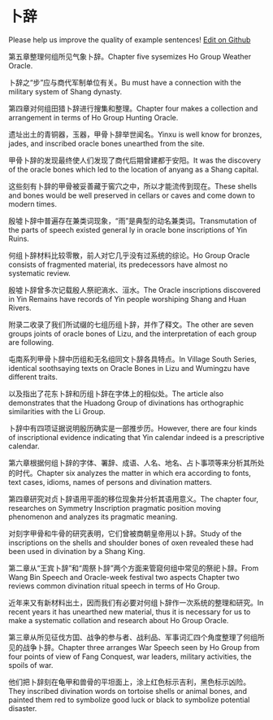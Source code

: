 # 卜辞

Please help us improve the quality of example sentences! [Edit on Github](https://github.com/jiyushe/jiyu-example-sentence-source/blob/main/chinese/buci.md)

<p><span class="chinese">第五章整理何组所见气象卜辞。</span><span class="english">Chapter five sysemizes Ho Group Weather Oracle.</span></p>

<p><span class="chinese">卜辞之“步”应与商代军制单位有关。</span><span class="english">Bu must have a connection with the military system of Shang dynasty.</span></p>

<p><span class="chinese">第四章对何组田猎卜辞进行搜集和整理。</span><span class="english">Chapter four makes a collection and arrangement in terms of Ho Group Hunting Oracle.</span></p>

<p><span class="chinese">遗址出土的青铜器，玉器，甲骨卜辞举世闻名。</span><span class="english">Yinxu is well know for bronzes, jades, and inscribed oracle bones unearthed from the site.</span></p>

<p><span class="chinese">甲骨卜辞的发现最终使人们发现了商代后期曾建都于安阳。</span><span class="english">It was the discovery of the oracle bones which led to the location of anyang as a Shang capital.</span></p>

<p><span class="chinese">这些刻有卜辞的甲骨被妥善藏于窖穴之中，所以才能流传到现在。</span><span class="english">These shells and bones would be well preserved in cellars or caves and come down to modern times.</span></p>

<p><span class="chinese">殷墟卜辞中普遍存在兼类词现象，“雨”是典型的动名兼类词。</span><span class="english">Transmutation of the parts of speech existed general ly in oracle bone inscriptions of Yin Ruins.</span></p>

<p><span class="chinese">何组卜辞材料比较零散，前人对它几乎没有过系统的综论。</span><span class="english">Ho Group Oracle consists of fragmented material, its predecessors have almost no systematic review.</span></p>

<p><span class="chinese">殷墟卜辞曾多次记载殷人祭祀滳水、洹水。</span><span class="english">The Oracle inscriptions discovered in Yin Remains have records of Yin people worshiping Shang and Huan Rivers.</span></p>

<p><span class="chinese">附录二收录了我们所试缀的七组历组卜辞，并作了释文。</span><span class="english">The other are seven groups joints of oracle bones of Lizu, and the interpretation of each group are following.</span></p>

<p><span class="chinese">屯南系列甲骨卜辞中历组和无名组同文卜辞各具特点。</span><span class="english">In Village South Series, identical soothsaying texts on Oracle Bones in Lizu and Wumingzu have different traits.</span></p>

<p><span class="chinese">以及指出了花东卜辞和历组卜辞在字体上的相似处。</span><span class="english">The article also demonstrates that the Huadong Group of divinations has orthographic similarities with the Li Group.</span></p>

<p><span class="chinese">卜辞中有四项证据说明殷历确实是一部推步历。</span><span class="english">However, there are four kinds of inscriptional evidence indicating that Yin calendar indeed is a prescriptive calendar.</span></p>

<p><span class="chinese">第六章根据何组卜辞的字体、署辞、成语、人名、地名、占卜事项等来分析其所处的时代。</span><span class="english">Chapter six analyzes the matter in which era according to fonts, text cases, idioms, names of persons and divination matters.</span></p>

<p><span class="chinese">第四章研究对贞卜辞语用平面的移位现象并分析其语用意义。</span><span class="english">The chapter four, researches on Symmetry Inscription pragmatic position moving phenomenon and analyzes its pragmatic meaning.</span></p>

<p><span class="chinese">对刻字甲骨和牛骨的研究表明，它们曾被商朝皇帝用以卜辞。</span><span class="english">Study of the inscriptions on the shells and shoulder bones of oxen revealed these had been used in divination by a Shang King.</span></p>

<p><span class="chinese">第二章从“王宾卜辞”和“周祭卜辞”两个方面来管窥何组中常见的祭祀卜辞。</span><span class="english">From Wang Bin Speech and Oracle-week festival two aspects Chapter two reviews common divination ritual speech in terms of Ho Group.</span></p>

<p><span class="chinese">近年来又有新材料出土，因而我们有必要对何组卜辞作一次系统的整理和研究。</span><span class="english">In recent years it has unearthed new material, thus it is necessary for us to make a systematic collation and research about Ho Group Oracle.</span></p>

<p><span class="chinese">第三章从所见征伐方囯、战争的参与者、战利品、军事词汇四个角度整理了何组所见的战争卜辞。</span><span class="english">Chapter three arranges War Speech seen by Ho Group from four points of view of Fang Conquest, war leaders, military activities, the spoils of war.</span></p>

<p><span class="chinese">他们把卜辞刻在龟甲和兽骨的平坦面上，涂上红色标示吉利，黑色标示凶险。</span><span class="english">They inscribed divination words on tortoise shells or animal bones, and painted them red to symbolize good luck or black to symbolize potential disaster.</span></p>

